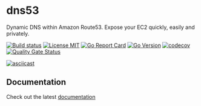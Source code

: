 # dns53

Dynamic DNS within Amazon Route53. Expose your EC2 quickly, easily and privately.

[![Build status](https://img.shields.io/github/workflow/status/purpleclay/dns53/ci?style=flat-square&logo=go)](https://github.com/purpleclay/dns53/actions?workflow=ci)
[![License MIT](https://img.shields.io/badge/license-MIT-blue.svg?style=flat-square)](/LICENSE)
[![Go Report Card](https://goreportcard.com/badge/github.com/purpleclay/dns53?style=flat-square)](https://goreportcard.com/report/github.com/purpleclay/dns53)
[![Go Version](https://img.shields.io/github/go-mod/go-version/purpleclay/dns53.svg?style=flat-square)](go.mod)
[![codecov](https://codecov.io/gh/purpleclay/dns53/branch/main/graph/badge.svg)](https://codecov.io/gh/purpleclay/dns53)
[![Quality Gate Status](https://sonarcloud.io/api/project_badges/measure?project=purpleclay_dns53&metric=alert_status)](https://sonarcloud.io/summary/new_code?id=purpleclay_dns53)

[![asciicast](https://asciinema.org/a/509096.svg)](https://asciinema.org/a/509096)

## Documentation

Check out the latest [documentation](https://purpleclay.github.io/dns53/)
